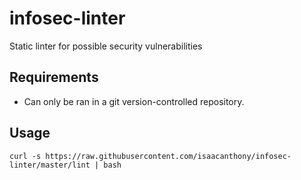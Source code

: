 # infosec-linter
Static linter for possible security vulnerabilities

## Requirements
* Can only be ran in a git version-controlled repository.

## Usage
```
curl -s https://raw.githubusercontent.com/isaacanthony/infosec-linter/master/lint | bash
```
